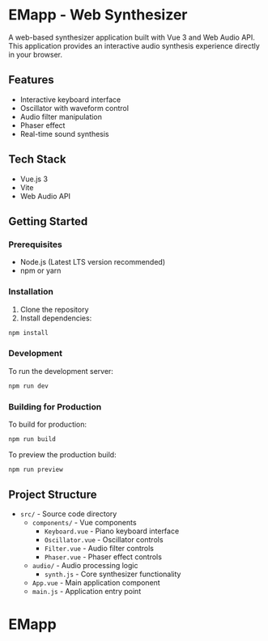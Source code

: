 # EMapp - Web Synthesizer

A web-based synthesizer application built with Vue 3 and Web Audio API. This application provides an interactive audio synthesis experience directly in your browser.

## Features

- Interactive keyboard interface
- Oscillator with waveform control
- Audio filter manipulation
- Phaser effect
- Real-time sound synthesis

## Tech Stack

- Vue.js 3
- Vite
- Web Audio API

## Getting Started

### Prerequisites

- Node.js (Latest LTS version recommended)
- npm or yarn

### Installation

1. Clone the repository
2. Install dependencies:
```bash
npm install
```

### Development

To run the development server:
```bash
npm run dev
```

### Building for Production

To build for production:
```bash
npm run build
```

To preview the production build:
```bash
npm run preview
```

## Project Structure

- `src/` - Source code directory
  - `components/` - Vue components
    - `Keyboard.vue` - Piano keyboard interface
    - `Oscillator.vue` - Oscillator controls
    - `Filter.vue` - Audio filter controls
    - `Phaser.vue` - Phaser effect controls
  - `audio/` - Audio processing logic
    - `synth.js` - Core synthesizer functionality
  - `App.vue` - Main application component
  - `main.js` - Application entry point
# EMapp
